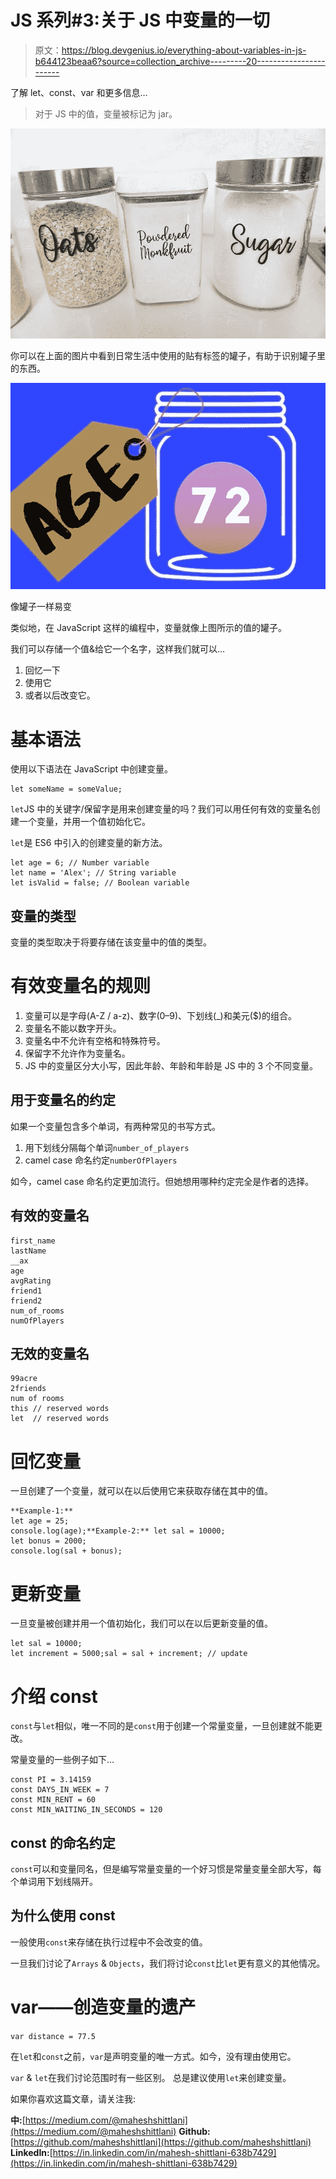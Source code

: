 # JS 系列#3:关于 JS 中变量的一切

> 原文：<https://blog.devgenius.io/everything-about-variables-in-js-b644123beaa6?source=collection_archive---------20----------------------->

了解 let、const、var 和更多信息…

> 对于 JS 中的值，变量被标记为 jar。

![](img/b1af22b2ec7c378148e06e3f6e26844a.png)

你可以在上面的图片中看到日常生活中使用的贴有标签的罐子，有助于识别罐子里的东西。

![](img/9936a5f331ef17a19f0bcced9ffa3167.png)

像罐子一样易变

类似地，在 JavaScript 这样的编程中，变量就像上图所示的值的罐子。

我们可以存储一个值&给它一个名字，这样我们就可以…

1.  回忆一下
2.  使用它
3.  或者以后改变它。

# 基本语法

使用以下语法在 JavaScript 中创建变量。

```
let someName = someValue;
```

`let`JS 中的关键字/保留字是用来创建变量的吗？我们可以用任何有效的变量名创建一个变量，并用一个值初始化它。

`let`是 ES6 中引入的创建变量的新方法。

```
let age = 6; // Number variable
let name = 'Alex'; // String variable
let isValid = false; // Boolean variable
```

## 变量的类型

变量的类型取决于将要存储在该变量中的值的类型。

# 有效变量名的规则

1.  变量可以是字母(A-Z / a-z)、数字(0–9)、下划线(_)和美元($)的组合。
2.  变量名不能以数字开头。
3.  变量名中不允许有空格和特殊符号。
4.  保留字不允许作为变量名。
5.  JS 中的变量区分大小写，因此年龄、年龄和年龄是 JS 中的 3 个不同变量。

## 用于变量名的约定

如果一个变量包含多个单词，有两种常见的书写方式。

1.  用下划线分隔每个单词`number_of_players`
2.  camel case 命名约定`numberOfPlayers`

如今，camel case 命名约定更加流行。但她想用哪种约定完全是作者的选择。

## 有效的变量名

```
first_name
lastName
__ax
age
avgRating
friend1
friend2
num_of_rooms
numOfPlayers
```

## 无效的变量名

```
99acre
2friends
num of rooms
this // reserved words
let  // reserved words
```

# 回忆变量

一旦创建了一个变量，就可以在以后使用它来获取存储在其中的值。

```
**Example-1:**
let age = 25;
console.log(age);**Example-2:** let sal = 10000;
let bonus = 2000;
console.log(sal + bonus);
```

# 更新变量

一旦变量被创建并用一个值初始化，我们可以在以后更新变量的值。

```
let sal = 10000;
let increment = 5000;sal = sal + increment; // update
```

# 介绍 const

`const`与`let`相似，唯一不同的是`const`用于创建一个常量变量，一旦创建就不能更改。

常量变量的一些例子如下…

```
const PI = 3.14159
const DAYS_IN_WEEK = 7
const MIN_RENT = 60
const MIN_WAITING_IN_SECONDS = 120
```

## const 的命名约定

`const`可以和变量同名，但是编写常量变量的一个好习惯是常量变量全部大写，每个单词用下划线隔开。

## 为什么使用 const

一般使用`const`来存储在执行过程中不会改变的值。

一旦我们讨论了`Arrays` & `Objects`，我们将讨论`const`比`let`更有意义的其他情况。

# var——创造变量的遗产

`var distance = 77.5`

在`let`和`const`之前，`var`是声明变量的唯一方式。如今，没有理由使用它。

`var` & `let`在我们讨论范围时有一些区别。
总是建议使用`let`来创建变量。

如果你喜欢这篇文章，请关注我:

**中:**[https://medium.com/@maheshshittlani](https://medium.com/@maheshshittlani)
**Github:**[https://github.com/maheshshittlani](https://github.com/maheshshittlani)
**LinkedIn:**[https://in.linkedin.com/in/mahesh-shittlani-638b7429](https://in.linkedin.com/in/mahesh-shittlani-638b7429)